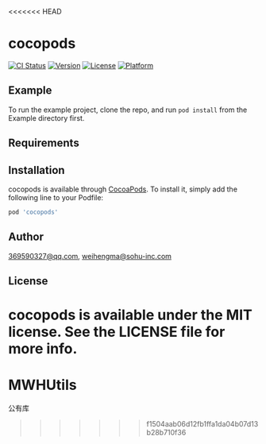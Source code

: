 <<<<<<< HEAD
# cocopods

[![CI Status](https://img.shields.io/travis/369590327@qq.com/cocopods.svg?style=flat)](https://travis-ci.org/369590327@qq.com/cocopods)
[![Version](https://img.shields.io/cocoapods/v/cocopods.svg?style=flat)](https://cocoapods.org/pods/cocopods)
[![License](https://img.shields.io/cocoapods/l/cocopods.svg?style=flat)](https://cocoapods.org/pods/cocopods)
[![Platform](https://img.shields.io/cocoapods/p/cocopods.svg?style=flat)](https://cocoapods.org/pods/cocopods)

## Example

To run the example project, clone the repo, and run `pod install` from the Example directory first.

## Requirements

## Installation

cocopods is available through [CocoaPods](https://cocoapods.org). To install
it, simply add the following line to your Podfile:

```ruby
pod 'cocopods'
```

## Author

369590327@qq.com, weihengma@sohu-inc.com

## License

cocopods is available under the MIT license. See the LICENSE file for more info.
=======
# MWHUtils
公有库
>>>>>>> f1504aab06d12fb1ffa1da04b07d13b28b710f36
